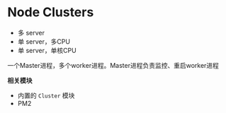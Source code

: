 # Node Clusters


- 多 server
- 单 server，多CPU
- 单 server，单核CPU

一个Master进程，多个worker进程。Master进程负责监控、重启worker进程


**相关模块**

- 内置的 `Cluster` 模块
- PM2
